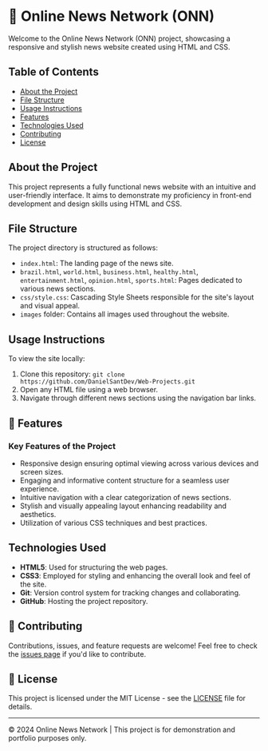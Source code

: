 # 📰 Online News Network (ONN)

Welcome to the Online News Network (ONN) project, showcasing a responsive and stylish news website created using HTML and CSS.

## Table of Contents

- [About the Project](#about-the-project)
- [File Structure](#file-structure)
- [Usage Instructions](#usage-instructions)
- [Features](#features)
- [Technologies Used](#technologies-used)
- [Contributing](#contributing)
- [License](#license)

## About the Project

This project represents a fully functional news website with an intuitive and user-friendly interface. It aims to demonstrate my proficiency in front-end development and design skills using HTML and CSS.

## File Structure

The project directory is structured as follows:

- `index.html`: The landing page of the news site.
- `brazil.html`, `world.html`, `business.html`, `healthy.html`, `entertainment.html`, `opinion.html`, `sports.html`: Pages dedicated to various news sections.
- `css/style.css`: Cascading Style Sheets responsible for the site's layout and visual appeal.
- `images` folder: Contains all images used throughout the website.

## Usage Instructions

To view the site locally:

1. Clone this repository: `git clone https://github.com/DanielSantDev/Web-Projects.git`
2. Open any HTML file using a web browser.
3. Navigate through different news sections using the navigation bar links.

## 🌟 Features

### Key Features of the Project

- Responsive design ensuring optimal viewing across various devices and screen sizes.
- Engaging and informative content structure for a seamless user experience.
- Intuitive navigation with a clear categorization of news sections.
- Stylish and visually appealing layout enhancing readability and aesthetics.
- Utilization of various CSS techniques and best practices.

## Technologies Used

- **HTML5**: Used for structuring the web pages.
- **CSS3**: Employed for styling and enhancing the overall look and feel of the site.
- **Git**: Version control system for tracking changes and collaborating.
- **GitHub**: Hosting the project repository.

## 🚀 Contributing

Contributions, issues, and feature requests are welcome! Feel free to check the [issues page](https://github.com/DanielSantDev/Web-Projects/issues) if you'd like to contribute. 

## 📜 License

This project is licensed under the MIT License - see the [LICENSE](LICENSE) file for details. 

---

© 2024 Online News Network | This project is for demonstration and portfolio purposes only.

